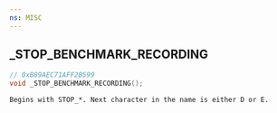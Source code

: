 ```yaml
---
ns: MISC
---
```

## _STOP_BENCHMARK_RECORDING

```c
// 0xB89AEC71AFF2B599
void _STOP_BENCHMARK_RECORDING();
```

```
Begins with STOP_*. Next character in the name is either D or E.
```

